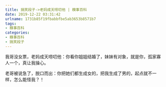 ```yaml
---
title: 搞笑段子->老妈成天唠叨他 | 糗事百科
date: 2019-12-22 03:31:42
urlname: 1731b85f19fbabbfbe5ab3653b8571b7
tags: 
- 糗事百科
categories:
- 糗事百科
- 搞笑段子
---
```

我哥没女票，老妈成天唠叨他：你看你姐姐结婚了，妹妹有对象，就是你，孤家寡人一个，真让我操心。

老哥被说急了，脱口而出：你把她们都生成女的，把我生成了男的，起点就不一样，怎么能怪我？！


